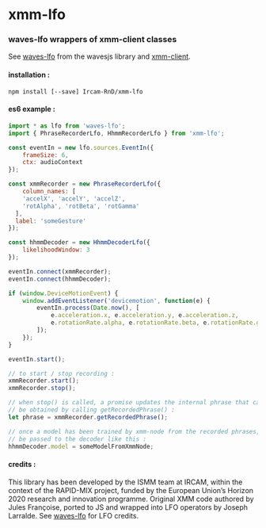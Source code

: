 # xmm-lfo
### waves-lfo wrappers of xmm-client classes

See [waves-lfo](https://github.com/wavesjs/waves-lfo) from the wavesjs library
and [xmm-client](https://github.com/Ircam-RnD/xmm-client).

#### installation :

`npm install [--save] Ircam-RnD/xmm-lfo`

#### es6 example :

```JavaScript
import * as lfo from 'waves-lfo';
import { PhraseRecorderLfo, HhmmRecorderLfo } from 'xmm-lfo';

const eventIn = new lfo.sources.EventIn({
	frameSize: 6,
	ctx: audioContext
});

const xmmRecorder = new PhraseRecorderLfo({
	column_names: [
    'accelX', 'accelY', 'accelZ',
    'rotAlpha', 'rotBeta', 'rotGamma'
  ],
  label: 'someGesture'
});

const hhmmDecoder = new HhmmDecoderLfo({
	likelihoodWindow: 3
});

eventIn.connect(xmmRecorder);
eventIn.connect(hhmmDecoder);

if (window.DeviceMotionEvent) {
	window.addEventListener('devicemotion', function(e) {
		eventIn.process(Date.now(), [
			e.acceleration.x, e.acceleration.y, e.acceleration.z,
			e.rotationRate.alpha, e.rotationRate.beta, e.rotationRate.gamma
		]);
	});
}

eventIn.start();

// to start / stop recording :
xmmRecorder.start();
xmmRecorder.stop();

// when stop() is called, a promise updates the internal phrase that can
// be obtained by calling getRecordedPhrase() :
let phrase = xmmRecorder.getRecordedPhrase();

// once a model has been trained by xmm-node from the recorded phrases, it can
// be passed to the decoder like this :
hhmmDecoder.model = someModelFromXmmNode;
```

#### credits :

This library has been developed by the ISMM team at IRCAM, within the context of the RAPID-MIX project, funded by the European Union’s Horizon 2020 research and innovation programme.
Original XMM code authored by Jules Françoise, ported to JS and wrapped into LFO operators by Joseph Larralde.
See [waves-lfo](https://github.com/wavejs/waves-lfo) for LFO credits.
